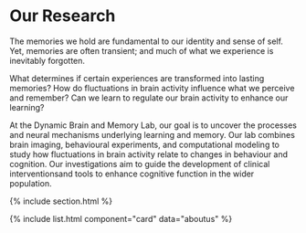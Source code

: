 ---
---

# Our Research

The memories we hold are fundamental to our identity and sense of self. Yet, memories are often transient; and much of what we experience is inevitably forgotten. 

What determines if certain experiences are transformed into lasting memories? How do fluctuations in brain activity influence what we perceive and remember? Can we learn to regulate our brain activity to enhance our learning?

At the Dynamic Brain and Memory Lab, our goal is to uncover the processes and neural mechanisms underlying learning and memory. Our lab combines brain imaging, behavioural experiments, and computational modeling to study how fluctuations in brain activity relate to changes in behaviour and cognition. Our investigations aim to guide the development of clinical interventionsand tools to enhance cognitive function in the wider population.

{% include section.html %}

{% include list.html component="card" data="aboutus" %}


